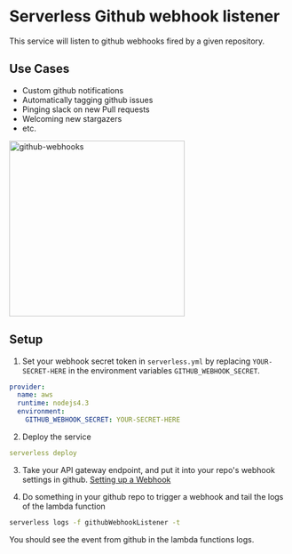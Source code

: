 # Serverless Github webhook listener

This service will listen to github webhooks fired by a given repository.

## Use Cases

* Custom github notifications
* Automatically tagging github issues
* Pinging slack on new Pull requests
* Welcoming new stargazers
* etc.

<img width="316" alt="github-webhooks" src="https://cloud.githubusercontent.com/assets/532272/21461458/9d67f53e-c91f-11e6-9228-f57e47d9ed76.png">

## Setup

1. Set your webhook secret token in `serverless.yml` by replacing `YOUR-SECRET-HERE` in the environment variables `GITHUB_WEBHOOK_SECRET`.

  ```yml
  provider:
    name: aws
    runtime: nodejs4.3
    environment:
      GITHUB_WEBHOOK_SECRET: YOUR-SECRET-HERE
  ```

2. Deploy the service

  ```yaml
  serverless deploy
  ```

3. Take your API gateway endpoint, and put it into your repo's webhook settings in github. [Setting up a Webhook](https://developer.github.com/webhooks/creating/#setting-up-a-webhook)

4. Do something in your github repo to trigger a webhook and tail the logs of the lambda function

  ```bash
  serverless logs -f githubWebhookListener -t
  ```

You should see the event from github in the lambda functions logs.
